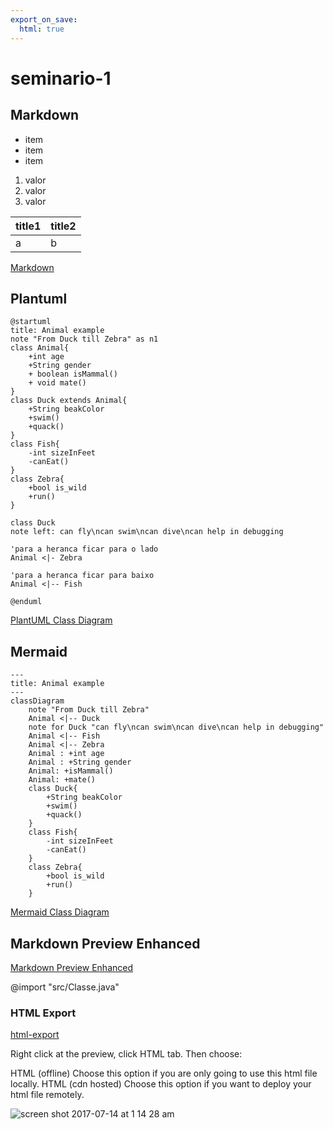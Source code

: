 ```yaml
---
export_on_save:
  html: true
---
```


# seminario-1

## Markdown


- item
- item
- item



1. valor
2. valor
3. valor

| title1 | title2 |
| ------ | ------ |
| a      | b      |


[Markdown](https://docs.github.com/pt/get-started/writing-on-github/getting-started-with-writing-and-formatting-on-github/basic-writing-and-formatting-syntax)

## Plantuml

```plantuml {align="center"}
@startuml
title: Animal example
note "From Duck till Zebra" as n1
class Animal{
    +int age
    +String gender
    + boolean isMammal()
    + void mate()
}
class Duck extends Animal{
    +String beakColor
    +swim()
    +quack()
}
class Fish{
    -int sizeInFeet
    -canEat()
}
class Zebra{    
    +bool is_wild
    +run()
}

class Duck
note left: can fly\ncan swim\ncan dive\ncan help in debugging

'para a heranca ficar para o lado
Animal <|- Zebra 

'para a heranca ficar para baixo
Animal <|-- Fish 

@enduml
```
[PlantUML Class Diagram](https://plantuml.com/class-diagram)

## Mermaid

```mermaid {align="center"}
---
title: Animal example
---
classDiagram
    note "From Duck till Zebra"
    Animal <|-- Duck
    note for Duck "can fly\ncan swim\ncan dive\ncan help in debugging"
    Animal <|-- Fish
    Animal <|-- Zebra
    Animal : +int age
    Animal : +String gender
    Animal: +isMammal()
    Animal: +mate()
    class Duck{
        +String beakColor
        +swim()
        +quack()
    }
    class Fish{
        -int sizeInFeet
        -canEat()
    }
    class Zebra{
        +bool is_wild
        +run()
    }

```

[Mermaid Class Diagram](https://mermaid.js.org/syntax/classDiagram.html)


## Markdown Preview Enhanced

[Markdown Preview Enhanced](https://shd101wyy.github.io/markdown-preview-enhanced/#/)


@import "src/Classe.java"

### HTML Export

[html-export](https://shd101wyy.github.io/markdown-preview-enhanced/#/html?id=html-export)


Right click at the preview, click HTML tab.
Then choose:

HTML (offline) Choose this option if you are only going to use this html file locally.
HTML (cdn hosted) Choose this option if you want to deploy your html file remotely.

![screen shot 2017-07-14 at 1 14 28 am](https://user-images.githubusercontent.com/1908863/28200455-d5a12d60-6831-11e7-8572-91d3845ce8cf.png)